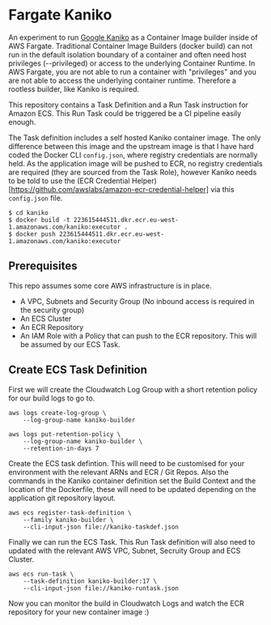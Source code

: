 # Fargate Kaniko

An experiment to run [Google
Kaniko](https://github.com/GoogleContainerTools/kaniko) as a Container Image
builder inside of AWS Fargate. Traditional Container Image Builders (docker
build) can not run in the default isolation boundary of a container and often
need host privileges (--privileged) or access to the underlying Container
Runtime. In AWS Fargate, you are not able to run a container with "privileges"
and you are not able to access the underlying container runtime. Therefore a
rootless builder, like Kaniko is required.

This repository contains a Task Definition and a Run Task instruction for Amazon
ECS. This Run Task could be triggered be a CI pipeline easily enough.

The Task definition includes a self hosted Kaniko container image. The only
difference between this image and the upstream image is that I have hard coded
the Docker CLI `config.json`, where registry credentials are normally held. As
the application image will be pushed to ECR, no registry credentials are
required (they are sourced from the Task Role), however Kaniko needs to be told
to use the (ECR Credential
Helper)[https://github.com/awslabs/amazon-ecr-credential-helper] via this
`config.json` file.

```
$ cd kaniko
$ docker build -t 223615444511.dkr.ecr.eu-west-1.amazonaws.com/kaniko:executor .
$ docker push 223615444511.dkr.ecr.eu-west-1.amazonaws.com/kaniko:executor
```

## Prerequisites

This repo assumes some core AWS infrastructure is in place.

- A VPC, Subnets and Security Group (No inbound access is required in the
  security group)
- An ECS Cluster
- An ECR Repository
- An IAM Role with a Policy that can push to the ECR repository. This will be
  assumed by our ECS Task.

## Create ECS Task Definition

First we will create the Cloudwatch Log Group with a short retention policy for
our build logs to go to.

```
aws logs create-log-group \
    --log-group-name kaniko-builder

aws logs put-retention-policy \
    --log-group-name kaniko-builder \
    --retention-in-days 7
```

Create the ECS task defintion. This will need to be customised for your
environment with the relevant ARNs and ECR / Git Repos. Also the commands in the
Kaniko container definition set the Build Context and the location of the
Dockerfile, these will need to be updated depending on the application git
repository layout.

```
aws ecs register-task-definition \
    --family kaniko-builder \
    --cli-input-json file://kaniko-taskdef.json
```

Finally we can run the ECS Task. This Run Task definition will also need to
updated with the relevant AWS VPC, Subnet, Secruity Group and ECS Cluster.

```
aws ecs run-task \
    --task-definition kaniko-builder:17 \
    --cli-input-json file://kaniko-runtask.json
```

Now you can monitor the build in Cloudwatch Logs and watch the ECR repository
for your new container image :)